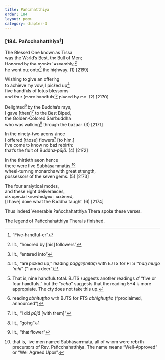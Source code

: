 ```yaml
---
title: Pañcahatthiya
order: 184
layout: poem
category: chapter-3
---
```


### \[184. Pañ<span class="diacritics" data-state="on">c</span><span class="no-diacritics" data-state="off">ch</span>ahatthiya[^1]\]

The Blessed One known as Tissa  
was the World’s Best, the Bull of Men;  
Honored by the monks’ Assembly,[^2]  
he went out onto[^3] the highway. (1) \[2169\]

Wishing to give an offering  
to achieve my vow, I picked up[^4]  
five handfuls of lotus blossoms  
and four \[more handfuls\][^5] placed by me. (2) \[2170\]

Delighted[^6] by the Buddha’s rays,  
I gave \[them\][^7] to the Best Biped,  
the Golden-Colored Sambuddha  
who was walking[^8] through the bazaar. (3) \[2171\]

In the ninety-two aeons since  
I offered \[those\] flowers[^9] \[to him,\]  
I’ve come to know no bad rebirth:  
that’s the fruit of Buddha-*pūjā*. (4) \[2172\]

In the thirtieth aeon hence  
there were five Subhāsammatās,[^10]  
wheel-turning monarchs with great strength,  
possessors of the seven gems. (5) \[2173\]

The four analytical modes,  
and these eight deliverances,  
six special knowledges mastered,  
\[I have\] done what the Buddha taught! (6) \[2174\]

Thus indeed Venerable Pañ<span class="diacritics" data-state="on">c</span><span class="no-diacritics" data-state="off">ch</span>ahatthiya Thera spoke these verses.

The legend of Pañ<span class="diacritics" data-state="on">c</span><span class="no-diacritics" data-state="off">ch</span>ahatthiya Thera is finished.

[^1]: “Five-handful-er”

[^2]: lit., “honored by \[his\] followers”

[^3]: lit., “entered into”

[^4]: lit., “are picked up,” reading *paggaṇhitaṃ* with BJTS for PTS “*‘haŋ mūgo ‘mhi*” (“I am a deer”)

[^5]: That is, nine handfuls total. BJTS suggests another readings of “five or four handfuls,” but the “*<span class="diacritics" data-state="on">c</span><span class="no-diacritics" data-state="off">ch</span>a*” suggests that the reading 5+4 is more appropriate. The cty does not take this up.

[^6]: reading *abhituṭṭho* with BJTS for PTS *abhighuṭṭho* (“proclaimed, announced”)

[^7]: lit., “I did *pūjā* \[with them\]”

[^8]: lit., “going”

[^9]: lit., “that flower”

[^10]: that is, five men named Subhāsammatā, all of whom were rebirth precursors of Rev. Pañ<span class="diacritics" data-state="on">c</span><span class="no-diacritics" data-state="off">ch</span>ahatthiya. The name means “Well-Approved” or “Well Agreed Upon”.
